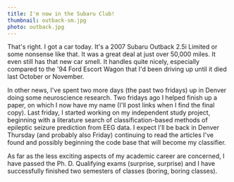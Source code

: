 ```yaml
---
title: I'm now in the Subaru Club!
thumbnail: outback-sm.jpg
photo: outback.jpg
---
```


That's right. I got a car today. It's a 2007 Subaru Outback 2.5i Limited or some
nonsense like that. It was a great deal at just over 50,000 miles. It even still
has that new car smell. It handles quite nicely, especially compared to the '94
Ford Escort Wagon that I'd been driving up until it died last October or
November.

In other news, I've spent two more days (the past two fridays) up in Denver
doing some neuroscience research. Two fridays ago I helped finish up a paper, on
which I now have my name (I'll post links when I find the final copy). Last
friday, I started working on my independent study project, beginning with a
literature search of classification-based methods of epileptic seizure
prediction from EEG data. I expect I'll be back in Denver Thursday (and probably
also Friday) continuing to read the articles I've found and possibly beginning
the code base that will become my classifier.

As far as the less exciting aspects of my academic career are concerned, I have
passed the Ph. D. Qualifying exams (surprise, surprise) and I have successfully
finished two semesters of classes (boring, boring classes).

